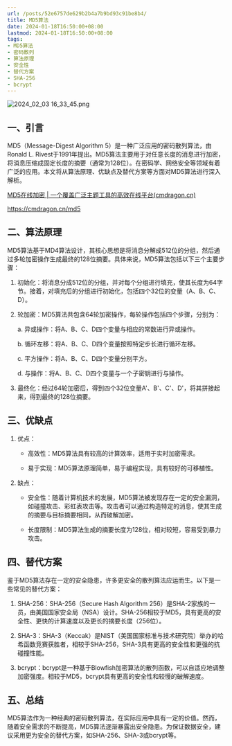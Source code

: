 ```yaml
---
url: /posts/52e6757de629b2b4a7b9bd93c91be8b4/
title: MD5算法
date: 2024-01-18T16:50:00+08:00
lastmod: 2024-01-18T16:50:00+08:00
tags:
- MD5算法
- 密码散列
- 算法原理
- 安全性
- 替代方案
- SHA-256
- bcrypt
---
```


<img src="https://static.cmdragon.cn/blog/images/2024_02_03 16_33_45.png@blog" title="2024_02_03 16_33_45.png" alt="2024_02_03 16_33_45.png"/>

## 一、引言

MD5（Message-Digest Algorithm 5）是一种广泛应用的密码散列算法，由Ronald L. Rivest于1991年提出。MD5算法主要用于对任意长度的消息进行加密，将消息压缩成固定长度的摘要（通常为128位）。在密码学、网络安全等领域有着广泛的应用。本文将从算法原理、优缺点及替代方案等方面对MD5算法进行深入解析。

[MD5在线加密 | 一个覆盖广泛主题工具的高效在线平台(cmdragon.cn)](https://cmdragon.cn/md5)

https://cmdragon.cn/md5

## 二、算法原理

MD5算法基于MD4算法设计，其核心思想是将消息分解成512位的分组，然后通过多轮加密操作生成最终的128位摘要。具体来说，MD5算法包括以下三个主要步骤：

1. 初始化：将消息分成512位的分组，并对每个分组进行填充，使其长度为64字节。接着，对填充后的分组进行初始化，包括四个32位的变量（A、B、C、D）。

2. 轮加密：MD5算法共包含64轮加密操作，每轮操作包括四个步骤，分别为：

   a. 异或操作：将A、B、C、D四个变量与相应的常数进行异或操作。
   
   b. 循环左移：将A、B、C、D四个变量按照特定步长进行循环左移。
   
   c. 平方操作：将A、B、C、D四个变量分别平方。
   
   d. 与操作：将A、B、C、D四个变量与一个子密钥进行与操作。

3. 最终化：经过64轮加密后，得到四个32位变量A'、B'、C'、D'，将其拼接起来，得到最终的128位摘要。

## 三、优缺点

1. 优点：

   - 高效性：MD5算法具有较高的计算效率，适用于实时加密需求。
   
   - 易于实现：MD5算法原理简单，易于编程实现，具有较好的可移植性。

2. 缺点：

   - 安全性：随着计算机技术的发展，MD5算法被发现存在一定的安全漏洞，如碰撞攻击、彩虹表攻击等。攻击者可以通过构造特定的消息，使其生成的摘要与目标摘要相同，从而破解加密。

   - 长度限制：MD5算法生成的摘要长度为128位，相对较短，容易受到暴力攻击。

## 四、替代方案

鉴于MD5算法存在一定的安全隐患，许多更安全的散列算法应运而生。以下是一些常见的替代方案：

1. SHA-256：SHA-256（Secure Hash Algorithm 256）是SHA-2家族的一员，由美国国家安全局（NSA）设计。SHA-256相较于MD5，具有更高的安全性、更快的计算速度以及更长的摘要长度（256位）。

2. SHA-3：SHA-3（Keccak）是NIST（美国国家标准与技术研究院）举办的哈希函数竞赛获胜者，相较于SHA-256，SHA-3具有更高的安全性和更强的抗碰撞性能。

3. bcrypt：bcrypt是一种基于Blowfish加密算法的散列函数，可以自适应地调整加密强度。相较于MD5，bcrypt具有更高的安全性和较慢的破解速度。

## 五、总结

MD5算法作为一种经典的密码散列算法，在实际应用中具有一定的价值。然而，随着安全需求的不断提高，MD5算法逐渐暴露出安全隐患。为保证数据安全，建议采用更为安全的替代方案，如SHA-256、SHA-3或bcrypt等。
